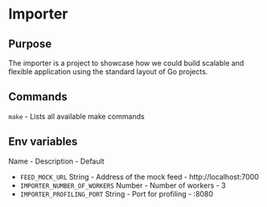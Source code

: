 # Importer

## Purpose
The importer is a project to showcase how we could build scalable and flexible application using the standard layout of Go projects.

## Commands
`make` - Lists all available make commands

## Env variables
Name - Description - Default
* `FEED_MOCK_URL` String - Address of the mock feed - http://localhost:7000
* `IMPORTER_NUMBER_OF_WORKERS` Number - Number of workers - 3
* `IMPORTER_PROFILING_PORT` String - Port for profiling - :8080